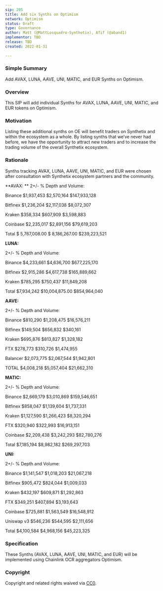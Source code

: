 ```yaml
---
sip: 205
title: Add six Synths on Optimism
network: Optimism
status: Draft
type: Governance
author: Matt (@MattLosquadro-Synthetix), Afif (@aband1)
implementor: TBD
release: TBD 
created: 2022-01-31
  
---
```


### Simple Summary

Add AVAX, LUNA, AAVE, UNI, MATIC, and EUR Synths on Optimism.

### Overview

This SIP will add individual Synths for AVAX, LUNA, AAVE, UNI, MATIC, and EUR tokens on Optimism.

### Motivation

Listing these additional synths on OE will benefit traders on Synthetix and within the ecosystem as a whole. By listing synths that we’ve never had before, we have the opportunity to attract new traders and to increase the trading volume of the overall Synthetix ecosystem.

### Rationale

Synths tracking AVAX, LUNA, AAVE, UNI, MATIC, and EUR  were chosen after consultation with Synthetix ecosystem partners and the community.


**AVAX:
**
2+/- % Depth and Volume: 

Binance
$1,937,453
$2,570,164
$147,933,128

Bitfinex
$1,236,204
$2,117,038
$8,072,307

Kraken
$358,334
$607,909
$3,598,883

Coinbase 
$2,235,017
$2,891,156
$79,619,203

Total
$ 5,767,008.00
$ 8,186,267.00
$239,223,521


**LUNA:**

2+/- % Depth and Volume: 

Binance
$4,233,661
$4,636,700
$677,225,170

Bitfinex
$2,915,286
$4,617,738
$165,889,662

Kraken
$785,295
$750,437
$11,849,208

Total
$7,934,242
$10,004,875.00
$854,964,040

**AAVE:**

2+/- % Depth and Volume: 

Binance
$810,290
$1,208,475
$16,576,211

Bitfinex
$149,504
$656,832
$340,161

Kraken
$695,876
$813,827
$1,328,182

FTX 
$278,773
$310,726
$1,474,955

Balancer
$2,073,775
$2,067,544
$1,942,801

TOTAL
$4,008,218
$5,057,404
$21,662,310

**MATIC:**

2+/- % Depth and Volume: 

Binance
$2,669,179
$3,010,869
$159,546,651

Bitfinex
$858,047
$1,139,604
$1,737,331

Kraken
$1,127,590
$1,266,423
$8,320,294

FTX 
$320,940
$322,993
$16,913,151

Coinbase
$2,209,438
$3,242,293
$82,780,276

Total
$7,185,194
$8,982,182
$269,297,703

**UNI:**

2+/- % Depth and Volume: 

Binance
$1,141,547
$1,018,203
$21,067,218

Bitfinex
$905,472
$824,044
$1,009,033

Kraken
$432,197
$609,871
$1,292,863

FTX 
$349,251
$407,894
$3,193,643

Coinbase
$725,881
$1,563,549
$16,548,912

Uniswap  v3
$546,236
$544,595
$2,111,656

Total
$4,100,584
$4,968,156
$45,223,325

### Specification

These Synths (AVAX, LUNA, AAVE, UNI, MATIC, and EUR) will be implemented using Chainlink OCR aggregators Optimism.

### Copyright

Copyright and related rights waived via [CC0](https://creativecommons.org/publicdomain/zero/1.0/).

